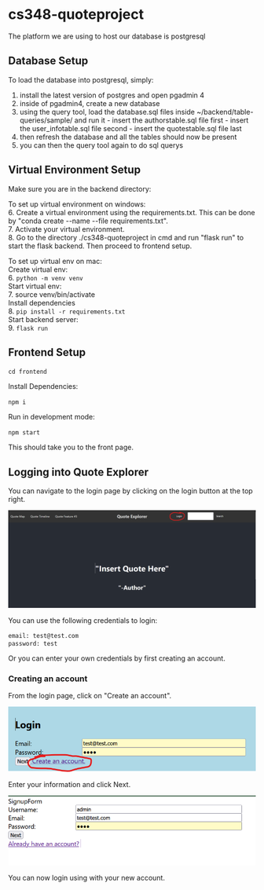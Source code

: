 # cs348-quoteproject
The platform we are using to host our database is postgresql

## Database Setup
To load the database into postgresql, simply: 
  1. install the latest version of postgres and open pgadmin 4
  2. inside of pgadmin4, create a new database 
  3. using the query tool, load the database.sql files inside ~/backend/table-queries/sample/ and run it
    - insert the authorstable.sql file first
    - insert the user_infotable.sql file second
    - insert the quotestable.sql file last
  4. then refresh the database and all the tables should now be present
  5. you can then the query tool again to do sql querys

## Virtual Environment Setup
Make sure you are in the backend directory:

To set up virtual environment on windows:  
  6. Create a virtual environment using the requirements.txt. This can be done by "conda create --name <env> --file requirements.txt".  
  7. Activate your virtual environment.  
  8. Go to the directory ./cs348-quoteproject in cmd and run "flask run" to start the flask backend. Then proceed to frontend setup.   

To set up virtual env on mac:  
  Create virtual env:  
    6. `python -m venv venv`  
  Start virtual env:  
    7. source venv/bin/activate  
  Install dependencies  
    8. `pip install -r requirements.txt`  
  Start backend server:  
    9. `flask run`  

## Frontend Setup

`cd frontend`

Install Dependencies:

`npm i`

Run in development mode:

`npm start`

This should take you to the front page.
## Logging into Quote Explorer

You can navigate to the login page by clicking on the login button at the top right.

![login button circled in red](read-me-images/login_button_circled_red.png)

You can use the following credentials to login:

```
email: test@test.com
password: test
```
Or you can enter your own credentials by first creating an account.

### Creating an account

From the login page, click on "Create an account". 

![create an account](read-me-images/create_an_account.png)

Enter your information and click Next. 

![signup](read-me-images/signup_form.png)

You can now login using with your new account.
